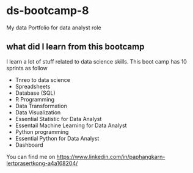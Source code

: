 # ds-bootcamp-8
My data Portfolio for data analyst role

## what did I learn from this bootcamp

I learn a lot of stuff related to data science skills. This boot camp has 10 sprints as follow

- Tnreo to data science
- Spreadsheets
- Database (SQL)
- R Programming
- Data Transformation
- Data Visualization
- Essential Statistic for Data Analyst
- Essentail Machine Learning for Data Analyst
- Python programming
- Essential Python for Data Analyst
- Dashboard

You can find me on https://www.linkedin.com/in/paphangkarn-lertprasertkong-a4a168204/
